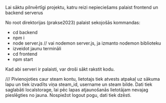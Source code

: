 Lai sāktu pilnvērtīgi projektu, katru reizi nepieciešams palaist frontend un backend serverus

No root direktorijas (prakse2023) palaist sekojošās kommandas:

- cd backend
- npm i
- node server.js // vai nodemon server.js, ja izmanto nodemon biblioteku
- izveidot jaunu termināli
- cd frontend
- npm start

Kad abi serveri ir palaisti, var droši sākt rakstit kodu. 

/// Pivienojoties caur steam kontu, lietotajs tiek atvests atpakaļ uz sākuma lapu un tiek izvadīts viņa steam_id, username un steam bilde. Dati tiek saglabāti localstorage, lai pēc lapas atjaunošanās lietotājam nevajag pieslēgties no jauna. Nospiežot logout pogu, dati tiek dzēsti. 